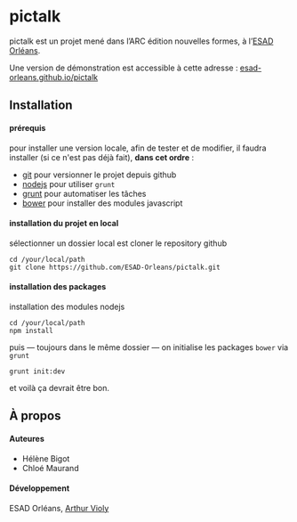 # pictalk

pictalk est un projet mené dans l’ARC édition nouvelles formes, à l’[ESAD Orléans](http://esad-orléans.fr). 

Une version de démonstration est accessible à cette adresse : [esad-orleans.github.io/pictalk](http://esad-orleans.github.io/pictalk/)

## Installation

#### prérequis

pour installer une version locale, afin de tester et de modifier,
il faudra installer (si ce n'est pas déjà fait), **dans cet ordre** :

- [git](http://git-scm.com/book/fr/v1/D%C3%A9marrage-rapide-Installation-de-Git) pour versionner le projet depuis github
- [nodejs](http://nodejs.org/) pour utiliser `grunt`
- [grunt](http://gruntjs.com/) pour automatiser les tâches
- [bower](http://bower.io/) pour installer des modules javascript

#### installation du projet en local

sélectionner un dossier local est cloner le repository github

	cd /your/local/path
	git clone https://github.com/ESAD-Orleans/pictalk.git

#### installation des packages

installation des modules nodejs

	cd /your/local/path
	npm install
	
puis — toujours dans le même dossier — on initialise les packages `bower` via `grunt`

	grunt init:dev

et voilà ça devrait être bon.


## À propos

#### Auteures

- Hélène Bigot
- Chloé Maurand

#### Développement

ESAD Orléans, [Arthur Violy](http://twitter.com/_panpan)